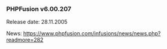 ### PHPFusion v6.00.207
Release date: 28.11.2005

News: https://www.phpfusion.com/infusions/news/news.php?readmore=282
